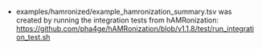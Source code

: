 - examples/hamronized/example_hamronization_summary.tsv was created by running the integration tests from hAMRonization: https://github.com/pha4ge/hAMRonization/blob/v1.1.8/test/run_integration_test.sh